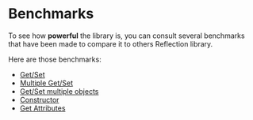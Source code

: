 # Benchmarks

To see how **powerful** the library is, you can consult several benchmarks that have been made to compare it to others Reflection library.

Here are those benchmarks:

- [Get/Set](benchmarks/get_set_benchmarks.md)
- [Multiple Get/Set](benchmarks/multiple_get_set_benchmarks.md)
- [Get/Set multiple objects](benchmarks/get_set_multiple_objects_benchmarks.md)
- [Constructor](benchmarks/constructor_benchmarks.md)
- [Get Attributes](benchmarks/attributes_benchmarks.md)